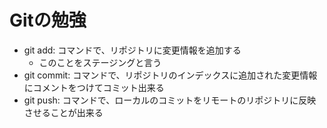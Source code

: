 # Gitの勉強

- git add: コマンドで、リポジトリに変更情報を追加する
  - このことをステージングと言う
- git commit: コマンドで、リポジトリのインデックスに追加された変更情報にコメントをつけてコミット出来る
- git push: コマンドで、ローカルのコミットをリモートのリポジトリに反映させることが出来る
